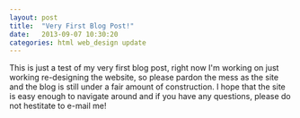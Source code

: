 ```yaml
---
layout: post
title:  "Very First Blog Post!"
date:   2013-09-07 10:30:20
categories: html web_design update
---
```


This is just a test of my very first blog post, right now I'm working on just working re-designing the website, so please pardon the mess as the site and the blog is still under a fair amount of construction. I hope that the site is easy enough to navigate around and if you have any questions, please do not hestitate to e-mail me!